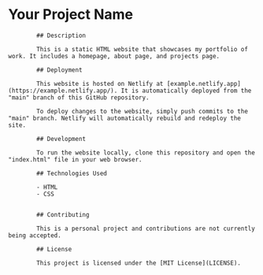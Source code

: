  # Your Project Name

            ## Description
            
            This is a static HTML website that showcases my portfolio of work. It includes a homepage, about page, and projects page.
            
            ## Deployment
            
            This website is hosted on Netlify at [example.netlify.app](https://example.netlify.app/). It is automatically deployed from the "main" branch of this GitHub repository.
            
            To deploy changes to the website, simply push commits to the "main" branch. Netlify will automatically rebuild and redeploy the site.
            
            ## Development
            
            To run the website locally, clone this repository and open the "index.html" file in your web browser.
            
            ## Technologies Used
            
            - HTML
            - CSS
      
            
            ## Contributing
            
            This is a personal project and contributions are not currently being accepted.
            
            ## License
            
            This project is licensed under the [MIT License](LICENSE).
                        